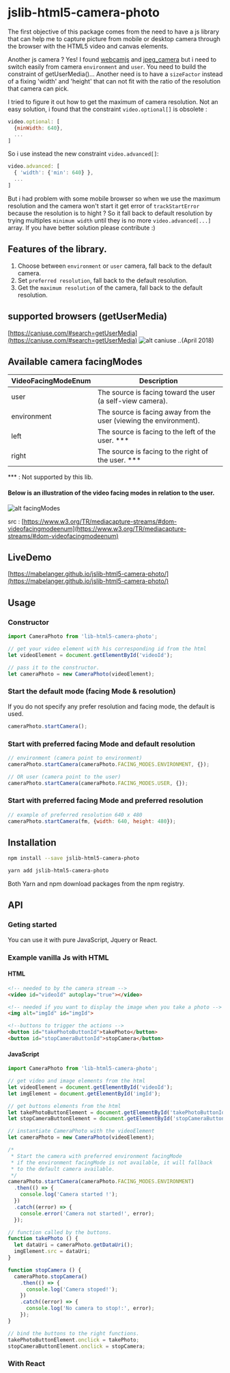 # jslib-html5-camera-photo

The first objective of this package comes from the need to have a js library that can help me to capture picture from mobile or desktop camera through the browser with the HTML5 video and canvas elements.

Another js camera ? Yes! I found [webcamjs](https://github.com/jhuckaby/webcamjs/) and [jpeg_camera](https://github.com/amw/jpeg_camera) but i need to switch easily from camera `environment` and `user`. You need to build the constraint of getUserMedia()... Another need is to have a `sizeFactor` instead of a fixing 'width' and 'height' that can not fit with the ratio of the resolution that camera can pick.

I tried to figure it out how to get the maximum of camera resolution. Not an easy solution, i found that the constraint `video.optional[]` is obsolete :

```js
video.optional: [
  {minWidth: 640},
  ...
]
```
So i use instead the new constraint `video.advanced[]`:
```js
video.advanced: [
  { 'width': {'min': 640} },
  ...
]
```
But i had problem with some mobile browser so when we use the maximum resolution and the camera won't start it get error of `trackStartError` because the resolution is to hight ? So it fall back to default resolution by trying multiples `minimum width` until they is no more `video.advanced[...]` array. If you have better solution please contribute :)

## Features of the library.
1. Choose between `environment` or `user` camera, fall back to the default camera.
2. Set `preferred resolution`, fall back to the default resolution.
3. Get the `maximum resolution` of the camera, fall back to the default resolution.


## supported browsers (getUserMedia)
[https://caniuse.com/#search=getUserMedia](https://caniuse.com/#search=getUserMedia)
![alt caniuse](./docs/caniuse.png)
..(April 2018)


## Available camera facingModes

VideoFacingModeEnum  | Description
--- | ---
user | The source is facing toward the user (a self-view camera).
environment	| The source is facing away from the user (viewing the environment).
left | The source is facing to the left of the user. ***
right | The source is facing to the right of the user. ***

*** : Not supported by this lib.

#### Below is an illustration of the video facing modes in relation to the user.

![alt facingModes](./docs/camera-names-exp.svg)

src : [https://www.w3.org/TR/mediacapture-streams/#dom-videofacingmodeenum](https://www.w3.org/TR/mediacapture-streams/#dom-videofacingmodeenum)

## LiveDemo
[https://mabelanger.github.io/jslib-html5-camera-photo/](https://mabelanger.github.io/jslib-html5-camera-photo/)

## Usage

### Constructor
```js
import CameraPhoto from 'lib-html5-camera-photo';

// get your video element with his corresponding id from the html
let videoElement = document.getElementById('videoId');

// pass it to the constructor.
let cameraPhoto = new CameraPhoto(videoElement);
```

### Start the default mode (facing Mode & resolution)
If you do not specify any prefer resolution and facing mode, the default is used.
```js
cameraPhoto.startCamera();
```

### Start with preferred facing Mode and default resolution
```js
// environment (camera point to environment)
cameraPhoto.startCamera(cameraPhoto.FACING_MODES.ENVIRONMENT, {});

// OR user (camera point to the user)
cameraPhoto.startCamera(cameraPhoto.FACING_MODES.USER, {});
```

### Start with preferred facing Mode and preferred resolution
```js
// example of preferred resolution 640 x 480
cameraPhoto.startCamera(fm, {width: 640, height: 480});
```


## Installation

```bash
npm install --save jslib-html5-camera-photo
```

```bash
yarn add jslib-html5-camera-photo
```

Both Yarn and npm download packages from the npm registry.

## API

### Geting started
You can use it with pure JavaScript, Jquery or React.

### Example vanilla Js with HTML

#### HTML
```html
<!-- needed to by the camera stream -->
<video id="videoId" autoplay="true"></video>

<!-- needed if you want to display the image when you take a photo -->
<img alt="imgId" id="imgId">

<!--buttons to trigger the actions -->
<button id="takePhotoButtonId">takePhoto</button>
<button id="stopCameraButtonId">stopCamera</button>
```

#### JavaScript
```js
import CameraPhoto from 'lib-html5-camera-photo';

// get video and image elements from the html
let videoElement = document.getElementById('videoId');
let imgElement = document.getElementById('imgId');

// get buttons elements from the html
let takePhotoButtonElement = document.getElementById('takePhotoButtonId');
let stopCameraButtonElement = document.getElementById('stopCameraButtonId');

// instantiate CameraPhoto with the videoElement
let cameraPhoto = new CameraPhoto(videoElement);

/*
 * Start the camera with preferred environment facingMode
 * if the environment facingMode is not available, it will fallback
 * to the default camera available.
 */
cameraPhoto.startCamera(cameraPhoto.FACING_MODES.ENVIRONMENT)
  .then(() => {
    console.log('Camera started !');
  })
  .catch((error) => {
    console.error('Camera not started!', error);
  });

// function called by the buttons.
function takePhoto () {
  let dataUri = cameraPhoto.getDataUri();
  imgElement.src = dataUri;
}

function stopCamera () {
  cameraPhoto.stopCamera()
    .then(() => {
      console.log('Camera stoped!');
    })
    .catch((error) => {
      console.log('No camera to stop!:', error);
    });
}

// bind the buttons to the right functions.
takePhotoButtonElement.onclick = takePhoto;
stopCameraButtonElement.onclick = stopCamera;

```

### With React
